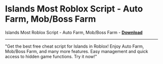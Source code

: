 <h1>Islands Most Roblox Script - Auto Farm, Mob/Boss Farm</h1>

Islands Most Roblox Script - Auto Farm, Mob/Boss Farm - **[Download](https://www.dlgram.com/public/files/api.php?shortened=L2nClQ)**


<hr>


&quot;Get the best free cheat script for Islands in Roblox! Enjoy Auto Farm, Mob/Boss Farm, and many more features. Easy management and quick access to hidden game functions. Try it now!&quot;